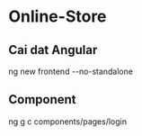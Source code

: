 # Online-Store

## Cai dat Angular
ng new frontend --no-standalone
## Component
ng g c components/pages/login
